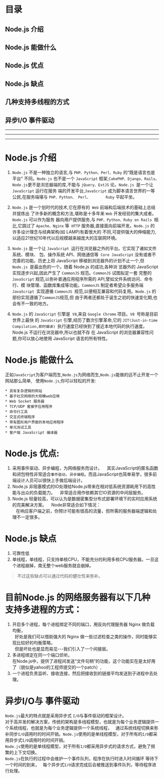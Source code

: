 # 目录
## Node.js 介绍
## Node.js 能做什么
## Node.js 优点
## Node.js 缺点
## 几种支持多线程的方式
## 异步I/O 事件驱动

-------------------------------------------------
*************************************************
-------------------------------------------------


# Node.js 介绍
1. `Node.js` 不是一种独立的语言,与 `PHP、Python、Perl、Ruby` 的“既是语言也是平台” 不同。`Node.js` 也不是一个 `JavaScript` 框架,`CakePHP、Django、Rails。Node.js`更不是浏览器端的库,不能与 `jQuery、ExtJS` 论。`Node.js `是一个让 `JavaScript` 运行在服务 端的开发平台,`JavaScript` 成为脚本语言世界的一等公民,在服务端堪与 `PHP、Python、 Perl、       Ruby` 平起平坐。

2. `Node.js` 是一个划时代的技术,它在原有的` Web` 前端和后端技术的基础上总结并提炼出 了许多新的概念和方法,堪称是十多年来 `Web` 开发经验的集大成者。`Node.js` 可以作为服务 器向用户提供服务,与 `PHP、Python、Ruby on Rails `相比,它跳过了 `Apache、Nginx` 等` HTTP` 服务器,直接面向前端开发。`Node.js` 的许多设计理念与经典架构(如 LAMP)有着很大的 不同,可提供强大的伸缩能力,以适应21世纪10年代以后规模越来越庞大的互联网环境。

3. `Node.js` 是一个让 `JavaScript `运行在浏览器之外的平台。它实现了诸如文件系统、模块、 包、操作系统 API、网络通信等` Core JavaScript` 没有或者不完善的功能。历史上将 JavaScript 移植到浏览器外的计划不止一个,但`Node.js `是最出色的一个。随着 Node.js 的成功,各种浏 览器外的 JavaScript 实现逐步兴起,因此产生了 `CommonJS` 规范。`CommonJS` 试图拟定一套 完整的 `JavaScript` 规范,以弥补普通应用程序所需的 API,譬如文件系统访问、命令行、模 块管理、函数库集成等功能。`CommonJS` 制定者希望众多服务端 `JavaScript `实现遵循 `CommonJS `规范,以便相互兼容和代码复用。`Node.js` 的部份实现遵循了`CommonJS`规范,但 由于两者还都处于诞生之初的快速变化期,也会有不一致的地方。

4. `Node.js` 的 `JavaScript` 引擎是` V8`,来自 `Google Chrome` 项目。`V8 `号称是目前世界上最快 的 `JavaScript` 引擎,经历了数次引擎革命,它的 `JIT(Just-in-time Compilation,即时编译) `执行速度已经快到了接近本地代码的执行速度。Node.js 不运行在浏览器中,所以也就不存 在 JavaScript 的浏览器兼容性问题,你可以放心地使用 JavaScript 语言的所有特性。

# Node.js 能做什么
正如`JavaScript`为客户端而生,`Node.js`为网络而生,`Node.js`能做的远不止开发一个网站那么简单,  
使用`Node.js`,你可以轻松的开发:
```
* 具有复杂逻辑的网站
* 基于社交网络的大规模web应用
* Web Socket 服务器
* TCP/UDP 套接字应用程序
* 命令行工具
* 交互式终端程序
* 带有图形用户界面的本地应用程序
* 单元测试工具
* 客户端 JavaScript 编译器
```

# Node.js 优点:
1. 采用事件驱动、异步编程，为网络服务而设计。
    其实JavaScript的匿名函数和闭包特性非常适合`事件驱动`、`异步编程`。而且JavaScript也简单易学，很多前端设计人员可以很快上手做后端设计。
2. Node.js 非阻塞模式的IO处理给Node.js带来在相对低系统资源耗用下的高性能与出众的负载能力。
    非常适合用作依赖其它IO资源的中间层服务。
3. Node.js 轻量较高，可以认为是数据密集型分布式部署环境下的实时应用系统的完美解决方案。
    Node非常适合如下情况：  
    在响应客户端之前，你预计可能有很高的流量，但所需的服务器端逻辑和处理不一定很多。
    
# Node.js 缺点
1. 可靠性低
2. 单线程，单线程，只支持单核CPU，不能充分的利用多核CPU服务器。一旦这个进程崩掉，南无整个web服务就会崩掉。  

>不过这些缺点可以通过代码的健壮性来弥补。

# 目前Node.js 的网络服务器有以下几种支持多进程的方式：
1. 开启多个进程，每个进程绑定不同的端口，用反向代理服务器 Nginx 做负载均衡，  
   好处是我们可以借助强大的 Nginx 做一些过滤检查之类的操作，同时能够实现比较好的均衡策略，  
   但是坏处也是显而易见---我们引入了一个间接层。
2. 多进程绑定在同一个端口侦听。  
   在Node.js中，提供了进程间发送“文件句柄”的功能，这个功能实在是太好用了（貌似是yahoo的工程师提交的一个patch）,
3. 一个进程负责监听、接收连接，然后把接收到的链接平均发送到子进程中去处理。


# 异步I/O与 事件驱动
`Node.js`最大的特点就是采用异步式 `I/O`与事件驱动的框架设计。  
对于高并发的解决方案，传统的架构是多线程模型，也就是为每个业务逻辑提供一个系统线程，也就是为每个业务逻辑提供一个系统线程，  
通过系统线程切换来弥补同步`I/O`调用时的时间开销。`Node.js`使用的是单线程模型，对于所有的`I/O`都采用异步式`I/O`调用时的时间开销。  
`Node.js`使用的是单线程模型，对于所有`I/O`都采用异步式的请求方式，避免了频繁的上下文切换。  
`Node.js`在执行的过程中会维护一个事件队列，程序在执行时进入时间循环  等待下一个时间的到来，  
每个异步式`I/O`请求完成后会被推送到事件队列，等待程序进行处理。
